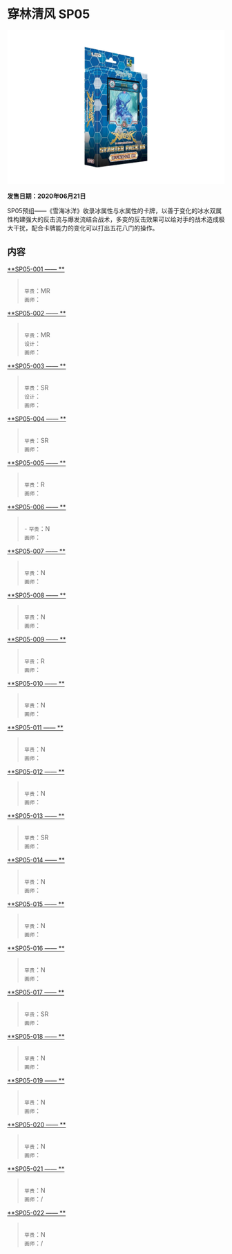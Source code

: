 # 穿林清风 SP05

![SP05卡包](/public/images/packs/SP05.png)

**发售日期：2020年06月21日**

SP05预组——《雪海冰洋》收录冰属性与水属性的卡牌，以善于变化的冰水双属性构建强大的反击流与爆发流结合战术，多变的反击效果可以给对手的战术造成极大干扰，配合卡牌能力的变化可以打出五花八门的操作。

## 内容

[**SP05-001 —— **](/cards/.md)
> &emsp;&emsp;<br/>
`罕贵`：MR<br/>
`画师`：

[**SP05-002 —— **](/cards/.md)
> &emsp;&emsp;<br/>
`罕贵`：MR<br/>
`设计`：<br/>
`画师`：

[**SP05-003 —— **](/cards/.md)
> &emsp;&emsp;<br/>
`罕贵`：SR<br/>
`设计`：<br/>
`画师`：

[**SP05-004 —— **](/cards/.md)
> &emsp;&emsp;<br/>
`罕贵`：SR<br/>
`画师`：

[**SP05-005 —— **](/cards/.md)
> &emsp;&emsp;<br/>
`罕贵`：R<br/>
`画师`：

[**SP05-006 —— **](/cards/.md)
> &emsp;&emsp;<br/>-
`罕贵`：N<br/>
`画师`：

[**SP05-007 —— **](/cards/.md)
> &emsp;&emsp;<br/> 
`罕贵`：N<br/>
`画师`：

[**SP05-008 —— **](/cards/.md)
> &emsp;&emsp;<br/>
`罕贵`：N<br/>
`画师`：

[**SP05-009 —— **](/cards/.md)
> &emsp;&emsp;<br/>
`罕贵`：R<br/>
`画师`：

[**SP05-010 —— **](/cards/.md)
> &emsp;&emsp;<br/>
`罕贵`：N<br/>
`画师`：

[**SP05-011 —— **](/cards/.md)
> &emsp;&emsp;<br/>
`罕贵`：N<br/>
`画师`：

[**SP05-012 —— **](/cards/.md)
> &emsp;&emsp;<br/>
`罕贵`：N<br/>
`画师`：

[**SP05-013 —— **](/cards/.md)
> &emsp;&emsp;<br/>
`罕贵`：SR<br/>
`画师`：

[**SP05-014 —— **](/cards/.md)
> &emsp;&emsp;<br/>
`罕贵`：N<br/>
`画师`：

[**SP05-015 —— **](/cards/.md)
> &emsp;&emsp;<br/>
`罕贵`：N<br/>
`画师`：

[**SP05-016 —— **](/cards/.md)
> &emsp;&emsp;<br/>
`罕贵`：N<br/>
`画师`：

[**SP05-017 —— **](/cards/.md)
> &emsp;&emsp;<br/>
`罕贵`：SR<br/>
`画师`：

[**SP05-018 —— **](/cards/.md)
> &emsp;&emsp;<br/>
`罕贵`：N<br/>
`画师`：

[**SP05-019 —— **](/cards/.md)
> &emsp;&emsp;<br/>
`罕贵`：N<br/>
`画师`：

[**SP05-020 —— **](/cards/.md)
> &emsp;&emsp;<br/>
`罕贵`：N<br/>
`画师`：

[**SP05-021 —— **](/cards/.md)
> &emsp;&emsp;<br/>
`罕贵`：N<br/>
`画师`：/

[**SP05-022 —— **](/cards/.md)
> &emsp;&emsp;<br/>
`罕贵`：N<br/>
`画师`：/


